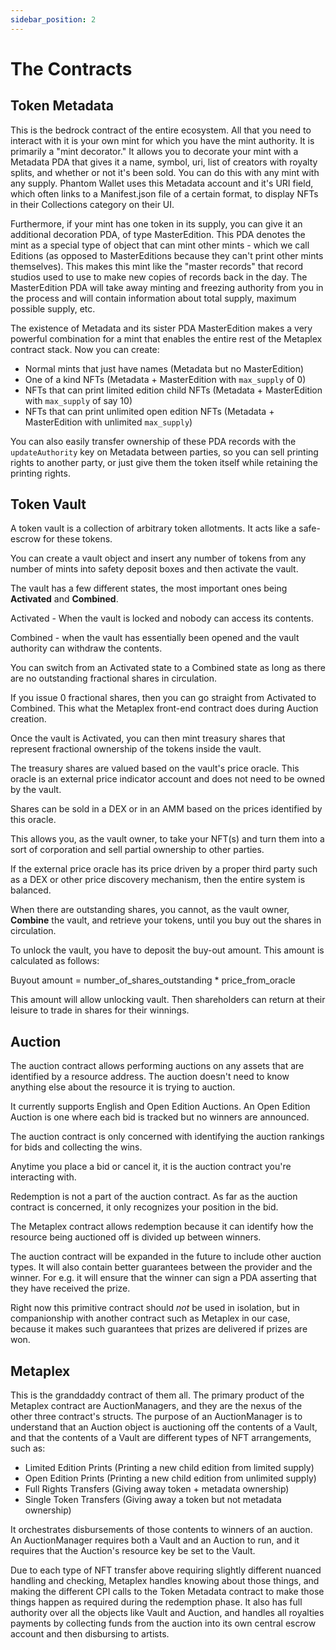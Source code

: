 ```yaml
---
sidebar_position: 2
---
```


# The Contracts

## Token Metadata

This is the bedrock contract of the entire ecosystem. All that you need to interact with it is your own mint for which you have the mint authority. It is primarily a "mint decorator." It allows you to decorate your mint with a Metadata PDA that gives it a name, symbol, uri, list of creators with royalty splits, and whether or not it's been sold. You can do this with any mint with any supply. Phantom Wallet uses this Metadata account and it's URI field, which often links to a Manifest.json file of a certain format, to display NFTs in their Collections category on their UI.

Furthermore, if your mint has one token in its supply, you can give it an additional decoration PDA, of type MasterEdition. This PDA denotes the mint as a special type of object that can mint other mints - which we call Editions (as opposed to MasterEditions because they can't print other mints themselves). This makes this mint like the "master records" that record studios used to use to make new copies of records back in the day. The MasterEdition PDA will take away minting and freezing authority from you in the process and will contain information about total supply, maximum possible supply, etc.

The existence of Metadata and its sister PDA MasterEdition makes a very powerful combination for a mint that enables the entire rest of the Metaplex contract stack. Now you can create:

- Normal mints that just have names (Metadata but no MasterEdition)
- One of a kind NFTs (Metadata + MasterEdition with `max_supply` of 0)
- NFTs that can print limited edition child NFTs (Metadata + MasterEdition with `max_supply` of say 10)
- NFTs that can print unlimited open edition NFTs (Metadata + MasterEdition with unlimited `max_supply`)

You can also easily transfer ownership of these PDA records with the `updateAuthority` key on Metadata between parties, so you can sell printing rights to another party, or just give them the token itself while retaining the printing rights.

## Token Vault

A token vault is a collection of arbitrary token allotments. It acts like a safe-escrow for these tokens.

You can create a vault object and insert any number of tokens from any number of mints into safety deposit boxes and then activate the vault. 

The vault has a few different states, the most important ones being **Activated** and **Combined**.

Activated - When the vault is locked and nobody can access its contents.

Combined - when the vault has essentially been opened and the vault authority can withdraw the contents.

You can switch from an Activated state to a Combined state as long as there are no outstanding fractional shares in circulation.

If you issue 0 fractional shares, then you can go straight from Activated to Combined. This what the Metaplex front-end contract does during Auction creation.

Once the vault is Activated, you can then mint treasury shares that represent fractional ownership of the tokens inside the vault. 

The treasury shares are valued based on the vault's price oracle. This oracle is an external price indicator account and does not need to be owned by the vault.

Shares can be sold in a DEX or in an AMM based on the prices identified by this oracle.

This allows you, as the vault owner, to take your NFT(s) and turn them into a sort of corporation and sell partial ownership to other parties. 

If the external price oracle has its price driven by a proper third party such as a DEX or other price discovery mechanism, then the entire system is balanced.

When there are outstanding shares, you cannot, as the vault owner, **Combine** the vault, and retrieve your tokens, until you buy out the shares in circulation. 

To unlock the vault, you have to deposit the buy-out amount. This amount is calculated as follows:

Buyout amount = number_of_shares_outstanding * price_from_oracle

This amount will allow unlocking vault. Then shareholders can return at their leisure to trade in shares for their winnings.

## Auction

The auction contract allows performing auctions on any assets that are identified by a resource address. The auction doesn't need to know anything else about the resource it is trying to auction.

It currently supports English and Open Edition Auctions. An Open Edition Auction is one where each bid is tracked but no winners are announced.

The auction contract is only concerned with identifying the auction rankings for bids and collecting the wins.

Anytime you place a bid or cancel it, it is the auction contract you're interacting with.

Redemption is not a part of the auction contract. As far as the auction contract is concerned, it only recognizes your position in the bid.

The Metaplex contract allows redemption because it can identify how the resource being auctioned off is divided up between winners.

The auction contract will be expanded in the future to include other auction types. It will also contain better guarantees between the provider and the winner. For e.g. it will ensure that the winner can sign a PDA asserting that they have received the prize. 

Right now this primitive contract should _not_ be used in isolation, but in companionship with another contract such as Metaplex in our case, because it makes such guarantees that prizes are delivered if prizes are won.


## Metaplex

This is the granddaddy contract of them all. The primary product of the Metaplex contract are AuctionManagers, and they are the nexus of the other three contract's structs. The purpose of an AuctionManager is to understand that an Auction object is auctioning off the contents of a Vault, and that the contents of a Vault are different types of NFT arrangements, such as:

- Limited Edition Prints (Printing a new child edition from limited supply)
- Open Edition Prints (Printing a new child edition from unlimited supply)
- Full Rights Transfers (Giving away token + metadata ownership)
- Single Token Transfers (Giving away a token but not metadata ownership)

It orchestrates disbursements of those contents to winners of an auction. An AuctionManager requires both a Vault and an Auction to run, and it requires that the Auction's resource key be set to the Vault.

Due to each type of NFT transfer above requiring slightly different nuanced handling and checking, Metaplex handles knowing about those things, and making the different CPI calls to the Token Metadata contract to make those things happen as required during the redemption phase. It also has full authority over all the objects like Vault and Auction, and handles all royalties payments by collecting funds from the auction into its own central escrow account and then disbursing to artists.
